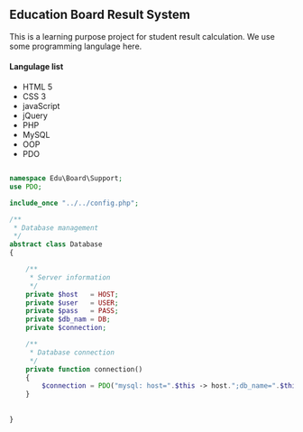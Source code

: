 ## Education Board Result System

This is a learning purpose project for student result calculation. We use some programming langulage here.

#### Langulage list
- HTML 5
- CSS 3
- javaScript
- jQuery
- PHP
- MySQL
- OOP
- PDO


```php 

namespace Edu\Board\Support;
use PDO;

include_once "../../config.php";

/**
 * Database management
 */
abstract class Database
{

	/**
	 * Server information
	 */
	private $host   = HOST;
	private $user   = USER;
	private $pass   = PASS;
	private $db_nam = DB;
	private $connection;

	/**
	 * Database connection
	 */
	private function connection()
	{
		$connection = PDO("mysql: host=".$this -> host.";db_name=".$this -> db_nam, $this -> user, $this -> pass);
	}
	
	
}

```